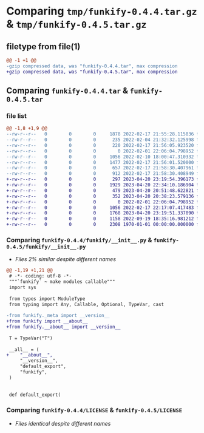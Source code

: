 # Comparing `tmp/funkify-0.4.4.tar.gz` & `tmp/funkify-0.4.5.tar.gz`

## filetype from file(1)

```diff
@@ -1 +1 @@
-gzip compressed data, was "funkify-0.4.4.tar", max compression
+gzip compressed data, was "funkify-0.4.5.tar", max compression
```

## Comparing `funkify-0.4.4.tar` & `funkify-0.4.5.tar`

### file list

```diff
@@ -1,8 +1,9 @@
--rw-r--r--   0        0        0     1878 2022-02-17 21:55:28.115836 funkify-0.4.4/funkify/__init__.py
--rw-r--r--   0        0        0      235 2022-02-04 21:32:32.125998 funkify-0.4.4/funkify/__main__.py
--rw-r--r--   0        0        0      220 2022-02-17 21:56:05.923520 funkify-0.4.4/funkify/_meta.py
--rw-r--r--   0        0        0        0 2022-02-01 22:06:04.798952 funkify-0.4.4/funkify/py.typed
--rw-r--r--   0        0        0     1056 2022-02-10 18:00:47.310332 funkify-0.4.4/LICENSE
--rw-r--r--   0        0        0     1477 2022-02-17 21:56:01.520000 funkify-0.4.4/pyproject.toml
--rw-r--r--   0        0        0      657 2022-02-17 21:58:30.407961 funkify-0.4.4/setup.py
--rw-r--r--   0        0        0      912 2022-02-17 21:58:30.408949 funkify-0.4.4/PKG-INFO
+-rw-r--r--   0        0        0      297 2023-04-20 23:19:54.396173 funkify-0.4.5/funkify/__about__.py
+-rw-r--r--   0        0        0     1929 2023-04-20 22:34:10.186904 funkify-0.4.5/funkify/__init__.py
+-rw-r--r--   0        0        0      479 2023-04-20 20:51:48.622821 funkify-0.4.5/funkify/__main__.py
+-rw-r--r--   0        0        0      352 2023-04-20 20:38:23.579136 funkify-0.4.5/funkify/_meta.py
+-rw-r--r--   0        0        0        0 2022-02-01 22:06:04.798952 funkify-0.4.5/funkify/py.typed
+-rw-r--r--   0        0        0     1056 2022-02-17 22:17:07.417483 funkify-0.4.5/LICENSE
+-rw-r--r--   0        0        0     1768 2023-04-20 23:19:51.337090 funkify-0.4.5/pyproject.toml
+-rw-r--r--   0        0        0     1158 2022-09-19 18:35:16.981212 funkify-0.4.5/README.md
+-rw-r--r--   0        0        0     2308 1970-01-01 00:00:00.000000 funkify-0.4.5/PKG-INFO
```

### Comparing `funkify-0.4.4/funkify/__init__.py` & `funkify-0.4.5/funkify/__init__.py`

 * *Files 2% similar despite different names*

```diff
@@ -1,19 +1,21 @@
 # -*- coding: utf-8 -*-
 """`funkify` ~ make modules callable"""
 import sys
 
 from types import ModuleType
 from typing import Any, Callable, Optional, TypeVar, cast
 
-from funkify._meta import __version__
+from funkify import __about__
+from funkify.__about__ import __version__
 
 T = TypeVar("T")
 
 __all__ = (
+    "__about__",
     "__version__",
     "default_export",
     "funkify",
 )
 
 
 def default_export(
```

### Comparing `funkify-0.4.4/LICENSE` & `funkify-0.4.5/LICENSE`

 * *Files identical despite different names*

